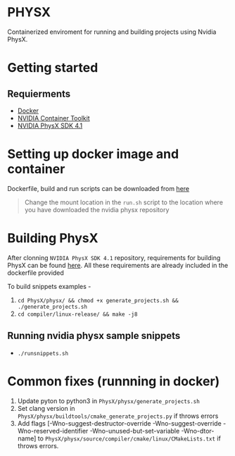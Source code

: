 PHYSX
=====

Containerized enviroment for running and building projects using Nvidia PhysX.

# Getting started

## Requierments

- [Docker](https://docs.docker.com/engine/)
- [NVIDIA Container Toolkit](https://github.com/NVIDIA/nvidia-docker)
- [NVIDIA PhysX SDK 4.1](https://github.com/NVIDIAGameWorks/PhysX)

# Setting up docker image and container

Dockerfile, build and run scripts can be downloaded from [here](https://github.com/ironWolf1990/containerized/tree/master/nvidia-opengl)

> Change the mount location in the `run.sh` script to the location where you have downloaded the nvidia physx repository

# Building PhysX

After clonning `NVIDIA PhysX SDK 4.1` repository, requirements for building PhysX can be found [here](https://gameworksdocs.nvidia.com/PhysX/4.1/documentation/platformreadme/linux/readme_linux.html). All these requirements are already included in the dockerfile provided

To build snippets examples - 
1. `cd PhysX/physx/ && chmod +x generate_projects.sh && ./generate_projects.sh`
2. `cd compiler/linux-release/ && make -j8`

## Running nvidia physx sample snippets
- `./runsnippets.sh`


# Common fixes (runnning in docker)

1. Update pyton to python3 in `PhysX/physx/generate_projects.sh`
2. Set clang version in `PhysX/physx/buildtools/cmake_generate_projects.py` if throws errors
3. Add flags [-Wno-suggest-destructor-override -Wno-suggest-override -Wno-reserved-identifier -Wno-unused-but-set-variable -Wno-dtor-name] to `PhysX/physx/source/compiler/cmake/linux/CMakeLists.txt` if throws errors.